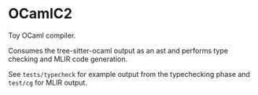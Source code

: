 # OCamlC2

Toy OCaml compiler.

Consumes the tree-sitter-ocaml output as an ast and performs type checking and MLIR code generation.

See `tests/typecheck` for example output from the typechecking phase and `test/cg` for MLIR output.
